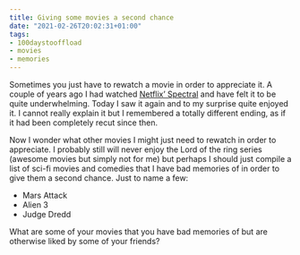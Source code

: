 ```yaml
---
title: Giving some movies a second chance
date: "2021-02-26T20:02:31+01:00"
tags:
- 100daystooffload
- movies
- memories
---
```


Sometimes you just have to rewatch a movie in order to appreciate it. A couple of years ago I had watched [Netflix’ Spectral](https://en.wikipedia.org/wiki/Spectral) and have felt it to be quite underwhelming. Today I saw it again and to my surprise quite enjoyed it. I cannot really explain it but I remembered a totally different ending, as if it had been completely recut since then.

Now I wonder what other movies I might just need to rewatch in order to appreciate. I probably still will never enjoy the Lord of the ring series (awesome movies but simply not for me) but perhaps I should just compile a list of sci-fi movies and comedies that I have bad memories of in order to give them a second chance. Just to name a few:

- Mars Attack
- Alien 3
- Judge Dredd

What are some of your movies that you have bad memories of but are otherwise liked by some of your friends?
